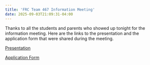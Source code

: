 ```yaml
---
title: 'FRC Team 467 Information Meeting'
date: 2025-09-03T21:09:31-04:00
---
```

Thanks to all the students and parents who showed up tonight for the information meeting. Here are the links to the presentation and the application form that were shared during the meeting.

[Presentation](https://docs.google.com/presentation/d/1EjGuFo50-KqeCo9herr9o4GdXwIaIc_3bzN9uEo2eac/edit?slide=id.g3651d35ba23_0_311#slide=id.g3651d35ba23_0_311)

[Application Form](https://docs.google.com/forms/u/1/d/e/1FAIpQLScNU8sgNXrN3hzsYlwzPKExJxK4_9UxiHyG0cFtI9R7Kiz0YA/viewform?usp=send_form&pli=1)